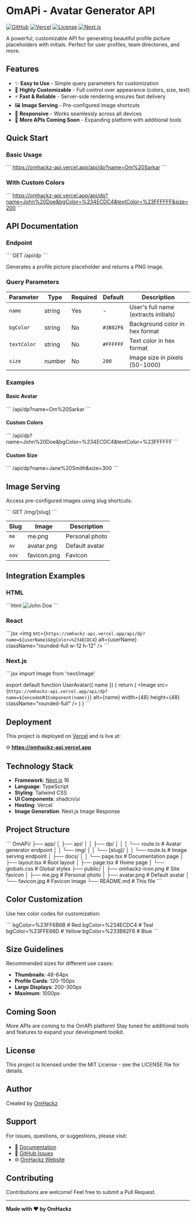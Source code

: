 # OmAPi - Avatar Generator API

[![GitHub](https://img.shields.io/badge/GitHub-OmHackz--dev%2FOmAPi-black?style=flat-square&logo=github)](https://github.com/OmHackz-dev/OmAPi)
[![Vercel](https://img.shields.io/badge/Deployed%20on-Vercel-black?style=flat-square&logo=vercel)](https://omhackz-api.vercel.app)
[![License](https://img.shields.io/badge/License-MIT-black?style=flat-square)](LICENSE)
[![Next.js](https://img.shields.io/badge/Built%20with-Next.js-black?style=flat-square&logo=next.js)](https://nextjs.org)

A powerful, customizable API for generating beautiful profile picture placeholders with initials. Perfect for user profiles, team directories, and more.

## Features

- ✨ **Easy to Use** - Simple query parameters for customization
- 🎨 **Highly Customizable** - Full control over appearance (colors, size, text)
- ⚡ **Fast & Reliable** - Server-side rendering ensures fast delivery
- 🖼️ **Image Serving** - Pre-configured image shortcuts
- 📱 **Responsive** - Works seamlessly across all devices
- 🚀 **More APIs Coming Soon** - Expanding platform with additional tools

## Quick Start

### Basic Usage

\`\`\`
https://omhackz-api.vercel.app/api/dp?name=Om%20Sarkar
\`\`\`

### With Custom Colors

\`\`\`
https://omhackz-api.vercel.app/api/dp?name=John%20Doe&bgColor=%234ECDC4&textColor=%23FFFFFF&size=200
\`\`\`

## API Documentation

### Endpoint

\`\`\`
GET /api/dp
\`\`\`

Generates a profile picture placeholder and returns a PNG image.

### Query Parameters

| Parameter | Type | Required | Default | Description |
|-----------|------|----------|---------|-------------|
| `name` | string | Yes | - | User's full name (extracts initials) |
| `bgColor` | string | No | `#3B82F6` | Background color in hex format |
| `textColor` | string | No | `#FFFFFF` | Text color in hex format |
| `size` | number | No | `200` | Image size in pixels (50-1000) |

### Examples

#### Basic Avatar
\`\`\`
/api/dp?name=Om%20Sarkar
\`\`\`

#### Custom Colors
\`\`\`
/api/dp?name=John%20Doe&bgColor=%234ECDC4&textColor=%23FFFFFF
\`\`\`

#### Custom Size
\`\`\`
/api/dp?name=Jane%20Smith&size=300
\`\`\`

## Image Serving

Access pre-configured images using slug shortcuts:

\`\`\`
GET /img/[slug]
\`\`\`

| Slug | Image | Description |
|------|-------|-------------|
| `me` | me.png | Personal photo |
| `av` | avatar.png | Default avatar |
| `oav` | favicon.png | Favicon |

## Integration Examples

### HTML

\`\`\`html
<img 
  src="https://omhackz-api.vercel.app/api/dp?name=John%20Doe&bgColor=%234ECDC4" 
  alt="John Doe"
  class="rounded-full w-12 h-12"
/>
\`\`\`

### React

\`\`\`jsx
<img 
  src={`https://omhackz-api.vercel.app/api/dp?name=${userName}&bgColor=%234ECDC4`}
  alt={userName}
  className="rounded-full w-12 h-12"
/>
\`\`\`

### Next.js

\`\`\`jsx
import Image from 'next/image'

export default function UserAvatar({ name }) {
  return (
    <Image
      src={`https://omhackz-api.vercel.app/api/dp?name=${encodeURIComponent(name)}`}
      alt={name}
      width={48}
      height={48}
      className="rounded-full"
    />
  )
}
\`\`\`

## Deployment

This project is deployed on [Vercel](https://vercel.com) and is live at:

🌐 **https://omhackz-api.vercel.app**

## Technology Stack

- **Framework**: [Next.js](https://nextjs.org) 16
- **Language**: TypeScript
- **Styling**: Tailwind CSS
- **UI Components**: shadcn/ui
- **Hosting**: Vercel
- **Image Generation**: Next.js Image Response

## Project Structure

\`\`\`
OmAPi/
├── app/
│   ├── api/
│   │   ├── dp/
│   │   │   └── route.ts          # Avatar generator endpoint
│   │   └── img/
│   │       └── [slug]/
│   │           └── route.ts      # Image serving endpoint
│   ├── docs/
│   │   └── page.tsx              # Documentation page
│   ├── layout.tsx                # Root layout
│   ├── page.tsx                  # Home page
│   └── globals.css               # Global styles
├── public/
│   ├── omhackz-icon.png          # Site favicon
│   ├── me.jpg                    # Personal photo
│   ├── avatar.png                # Default avatar
│   └── favicon.jpg               # Favicon image
└── README.md                     # This file
\`\`\`

## Color Customization

Use hex color codes for customization:

\`\`\`
bgColor=%23FF6B6B    # Red
bgColor=%234ECDC4    # Teal
bgColor=%23FFE66D    # Yellow
bgColor=%233B82F6    # Blue
\`\`\`

## Size Guidelines

Recommended sizes for different use cases:

- **Thumbnails**: 48-64px
- **Profile Cards**: 120-150px
- **Large Displays**: 200-300px
- **Maximum**: 1000px

## Coming Soon

More APIs are coming to the OmAPi platform! Stay tuned for additional tools and features to expand your development toolkit.

## License

This project is licensed under the MIT License - see the LICENSE file for details.

## Author

Created by [OmHackz](https://omhackz.vercel.app)

## Support

For issues, questions, or suggestions, please visit:

- 📖 [Documentation](https://omhackz-api.vercel.app/docs)
- 🐛 [GitHub Issues](https://github.com/OmHackz-dev/OmAPi/issues)
- 🌐 [OmHackz Website](https://omhackz.vercel.app)

## Contributing

Contributions are welcome! Feel free to submit a Pull Request.

---

**Made with ❤️ by OmHackz**
